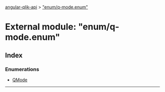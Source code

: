 [angular-qlik-api](../README.md) > ["enum/q-mode.enum"](../modules/_enum_q_mode_enum_.md)

# External module: "enum/q-mode.enum"

## Index

### Enumerations

* [QMode](../enums/_enum_q_mode_enum_.qmode.md)

---

